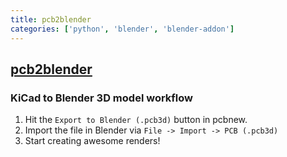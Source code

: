 ```yaml
---
title: pcb2blender
categories: ['python', 'blender', 'blender-addon']
---
```

## [pcb2blender](https://github.com/30350n/pcb2blender)

### KiCad to Blender 3D model workflow


1. Hit the `Export to Blender (.pcb3d)` button in pcbnew.
2. Import the file in Blender via `File -> Import -> PCB (.pcb3d)`
3. Start creating awesome renders!
